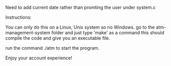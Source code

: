 Need to add current date rather than promting the user under system.c


Instructions:

You can only do this on a Linux, Unix system so no Windows.
go to the atm-management-system folder and just type 'make' as a command
this should compile the code and give you an executable file. 

run the command ./atm to start the program.

Enjoy your account experience!
